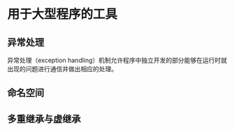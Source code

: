 # 用于大型程序的工具

## 异常处理

异常处理（exception handling）机制允许程序中独立开发的部分能够在运行时就出现的问题进行通信并做出相应的处理。

## 命名空间

## 多重继承与虚继承
